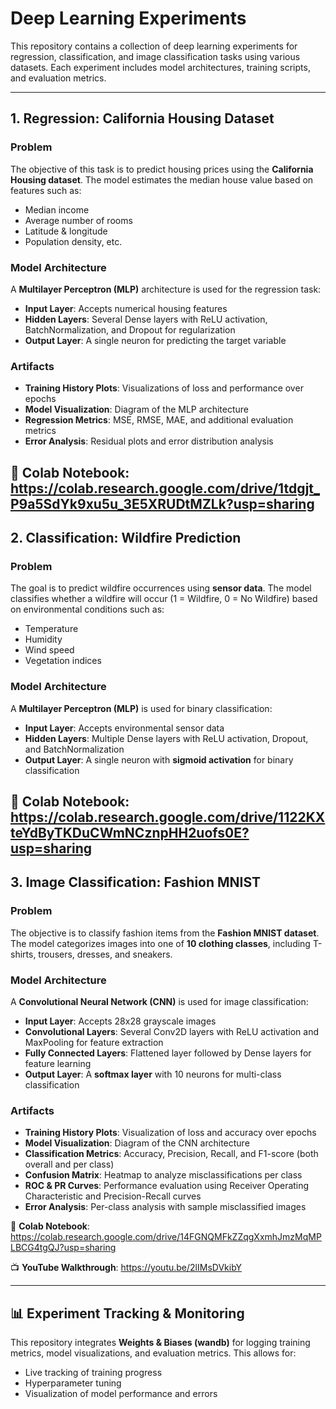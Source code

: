 # Deep Learning Experiments

This repository contains a collection of deep learning experiments for regression, classification, and image classification tasks using various datasets. Each experiment includes model architectures, training scripts, and evaluation metrics.

---

## 1. Regression: California Housing Dataset

### Problem
The objective of this task is to predict housing prices using the **California Housing dataset**. The model estimates the median house value based on features such as:
- Median income
- Average number of rooms
- Latitude & longitude
- Population density, etc.

### Model Architecture
A **Multilayer Perceptron (MLP)** architecture is used for the regression task:
- **Input Layer**: Accepts numerical housing features
- **Hidden Layers**: Several Dense layers with ReLU activation, BatchNormalization, and Dropout for regularization
- **Output Layer**: A single neuron for predicting the target variable

### Artifacts
- **Training History Plots**: Visualizations of loss and performance over epochs
- **Model Visualization**: Diagram of the MLP architecture
- **Regression Metrics**: MSE, RMSE, MAE, and additional evaluation metrics
- **Error Analysis**: Residual plots and error distribution analysis

📌 **Colab Notebook**: https://colab.research.google.com/drive/1tdgjt_P9a5SdYk9xu5u_3E5XRUDtMZLk?usp=sharing
---

## 2. Classification: Wildfire Prediction

### Problem
The goal is to predict wildfire occurrences using **sensor data**. The model classifies whether a wildfire will occur (1 = Wildfire, 0 = No Wildfire) based on environmental conditions such as:
- Temperature
- Humidity
- Wind speed
- Vegetation indices

### Model Architecture
A **Multilayer Perceptron (MLP)** is used for binary classification:
- **Input Layer**: Accepts environmental sensor data
- **Hidden Layers**: Multiple Dense layers with ReLU activation, Dropout, and BatchNormalization
- **Output Layer**: A single neuron with **sigmoid activation** for binary classification

📌 **Colab Notebook**: https://colab.research.google.com/drive/1122KXteYdByTKDuCWmNCznpHH2uofs0E?usp=sharing
---

## 3. Image Classification: Fashion MNIST

### Problem
The objective is to classify fashion items from the **Fashion MNIST dataset**. The model categorizes images into one of **10 clothing classes**, including T-shirts, trousers, dresses, and sneakers.

### Model Architecture
A **Convolutional Neural Network (CNN)** is used for image classification:
- **Input Layer**: Accepts 28x28 grayscale images
- **Convolutional Layers**: Several Conv2D layers with ReLU activation and MaxPooling for feature extraction
- **Fully Connected Layers**: Flattened layer followed by Dense layers for feature learning
- **Output Layer**: A **softmax layer** with 10 neurons for multi-class classification

### Artifacts
- **Training History Plots**: Visualization of loss and accuracy over epochs
- **Model Visualization**: Diagram of the CNN architecture
- **Classification Metrics**: Accuracy, Precision, Recall, and F1-score (both overall and per class)
- **Confusion Matrix**: Heatmap to analyze misclassifications per class
- **ROC & PR Curves**: Performance evaluation using Receiver Operating Characteristic and Precision-Recall curves
- **Error Analysis**: Per-class analysis with sample misclassified images

📌 **Colab Notebook**: https://colab.research.google.com/drive/14FGNQMFkZZqgXxmhJmzMqMPLBCG4tgQJ?usp=sharing

📺 **YouTube Walkthrough**: https://youtu.be/2lIMsDVkibY

---

## 📊 Experiment Tracking & Monitoring
This repository integrates **Weights & Biases (wandb)** for logging training metrics, model visualizations, and evaluation metrics. This allows for:
- Live tracking of training progress
- Hyperparameter tuning
- Visualization of model performance and errors
